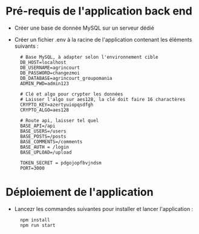 # Pré-requis de l'application back end
- Créer une base de donnée MySQL sur un serveur dédié
- Créer un fichier .env à la racine de l'application contenant les éléments suivants :

        # Base MySQL, à adapter selon l'environnement cible 
        DB_HOST=localhost
        DB_USERNAME=agrincourt
        DB_PASSWORD=changezmoi
        DB_DATABASE=agrincourt_groupomania
        ADMIN_PWD=admin123
        
        # Clé et algo pour crypter les données
        # Laisser l'algo sur aes128, la clé doit faire 16 charactères
        CRYPTO_KEY=azertyuiopqsdfgh
        CRYPTO_ALGO=aes128

        # Route api, laisser tel quel
        BASE_API=/api
        BASE_USERS=/users
        BASE_POSTS=/posts
        BASE_COMMENTS=/comments
        BASE_AUTH = /login
        BASE_UPLOAD=/upload

        TOKEN_SECRET = pdgojopfbvjndsm
        PORT=3000

# Déploiement de l'application 
- Lancezr les commandes suivantes pour installer et lancer l'application :

        npm install
        npm run start
